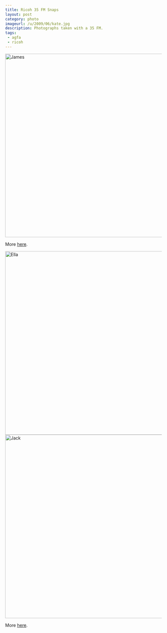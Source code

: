 ```yaml
---
title: Ricoh 35 FM Snaps
layout: post
category: photo
imageurl: /u/2009/06/kate.jpg
description: Photographs taken with a 35 FM.
tags:
 - agfa
 - ricoh
---
```

<img alt="James" src="http://gallery.me.com/jack_mottram/100014/CNV00024/web.jpg" title="James" width="590" />

More [here][1].

<img alt="Ella" src="http://gallery.me.com/jack_mottram/100016/CNV00008/web.jpg" title="Ella" width="590" />

<img alt="Jack" src="http://gallery.me.com/jack_mottram/100016/CNV00018/web.jpg" title="Jack" width="590" />

More [here][2].

[1]:http://gallery.me.com/jack_mottram#100014
[2]:http://gallery.me.com/jack_mottram#100016